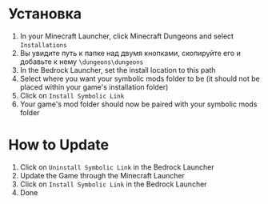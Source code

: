 ﻿# Установка
1. In your Minecraft Launcher, click Minecraft Dungeons and select `Installations`
2. Вы увидите путь к папке над двумя кнопками, скопируйте его и добавьте к нему `\dungeons\dungeons`
3. In the Bedrock Launcher, set the install location to this path
4. Select where you want your symbolic mods folder to be (it should not be placed within your game's installation folder)
5. Click on `Install Symbolic Link`
6. Your game's mod folder should now be paired with your symbolic mods folder

# How to Update
1. Click on `Uninstall Symbolic Link` in the Bedrock Launcher
2. Update the Game through the Minecraft Launcher
3. Click on `Install Symbolic Link` in the Bedrock Launcher
4. Done